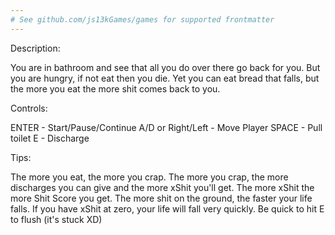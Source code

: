 ```yaml
---
# See github.com/js13kGames/games for supported frontmatter
---
```

Description:

You are in bathroom and see that all you do over there go back for you. But you are hungry, if not eat then you die. Yet you can eat bread that falls, but the more you eat the more shit comes back to you.

Controls:

ENTER - Start/Pause/Continue
A/D or Right/Left - Move Player
SPACE - Pull toilet
E - Discharge

Tips:

The more you eat, the more you crap.
The more you crap, the more discharges you can give and the more xShit you'll get.
The more xShit the more Shit Score you get.
The more shit on the ground, the faster your life falls.
If you have xShit at zero, your life will fall very quickly.
Be quick to hit E to flush (it's stuck XD)
